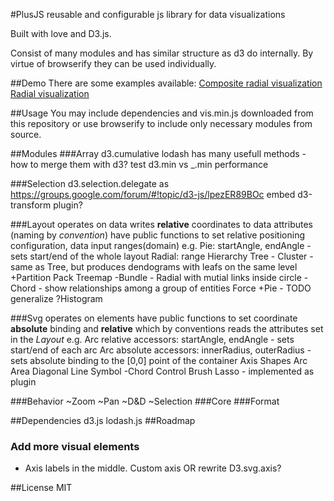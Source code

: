 #PlusJS
  reusable and configurable js library for data visualizations

  Built with love and D3.js.

  Consist of many modules and has similar structure as d3 do internally. By virtue of browserify they can be used individually.

##Demo
There are some examples available:
[Composite radial visualization](http://dmitra.com/vis/runstat/index.html)
[Radial visualization](http://dmitra.com/vis/cityweather/index.html)

##Usage
  You may include dependencies and vis.min.js downloaded from this repository or use browserify to include only necessary modules from source.

##Modules
###Array
  d3.cumulative
  lodash has many usefull methods - how to merge them with d3?
  test d3.min vs _.min performance

###Selection
  d3.selection.delegate as https://groups.google.com/forum/#!topic/d3-js/lpezER89BOc
  embed d3-transform plugin?

###Layout
  operates on data
  writes **relative** coordinates to data attributes (naming by *convention*)
  have public functions to set relative positioning configuration, data input ranges(domain)
    e.g.
      Pie: startAngle, endAngle - sets start/end of the whole layout
      Radial: range
  Hierarchy
    Tree - 
    Cluster - same as Tree, but produces dendograms with leafs on the same level
    +Partition
    Pack
    Treemap
  -Bundle - Radial with mutial links inside circle
  -Chord - show relationships among a group of entities
  Force
  +Pie - TODO generalize
  ?Histogram

###Svg
  operates on elements
  have public functions to set coordinate **absolute** binding
  and **relative** which by conventions reads the attributes set in the *Layout*
    e.g.
      Arc relative accessors: startAngle, endAngle - sets start/end of each arc
      Arc absolute accessors: innerRadius, outerRadius - sets absolute binding to the [0,0] point of the container
  Axis
  Shapes
    Arc
    Area
    Diagonal
    Line
    Symbol
    -Chord
  Control
    Brush
    Lasso - implemented as plugin

###Behavior
  ~Zoom
  ~Pan
  ~D&D
  ~Selection
###Core
###Format

##Dependencies
  d3.js
  lodash.js
##Roadmap
### Add more visual elements
  * Axis labels in the middle. Custom axis OR rewrite D3.svg.axis?

##License
    MIT
